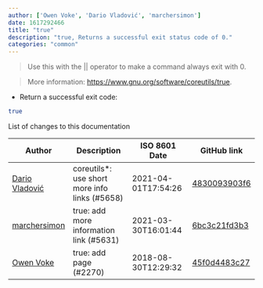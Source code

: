 ```yaml
---
author: ['Owen Voke', 'Dario Vladović', 'marchersimon']
date: 1617292466
title: "true"
description: "true, Returns a successful exit status code of 0."
categories: "common"
---
```

> Use this with the || operator to make a command always exit with 0.

> More information: <https://www.gnu.org/software/coreutils/true>.

- Return a successful exit code:

```bash
true
```
List of changes to this documentation


Author | Description | ISO 8601 Date | GitHub link
------|-----|-----|-----
[Dario Vladović](mailto:d.vladimyr@gmail.com) | coreutils*: use short more info links (#5658) | 2021-04-01T17:54:26 | [4830093903f6](https://github.com/tldr-pages/tldr/commit/4830093903f66ccf3ebbc2ecf477286e45edac59)
[marchersimon](mailto:50295997+marchersimon@users.noreply.github.com) | true: add more information link (#5631) | 2021-03-30T16:01:44 | [6bc3c21fd3b3](https://github.com/tldr-pages/tldr/commit/6bc3c21fd3b38f871803440d7a74913617dffe8c)
[Owen Voke](mailto:owzie123@gmail.com) | true: add page (#2270) | 2018-08-30T12:29:32 | [45f0d4483c27](https://github.com/tldr-pages/tldr/commit/45f0d4483c2776969c4156689928d391dc4cd5e8)

